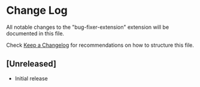 # Change Log

All notable changes to the "bug-fixer-extension" extension will be documented in this file.

Check [Keep a Changelog](http://keepachangelog.com/) for recommendations on how to structure this file.

## [Unreleased]

- Initial release